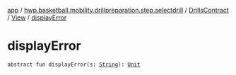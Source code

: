 [app](../../../index.md) / [hwp.basketball.mobility.drillpreparation.step.selectdrill](../../index.md) / [DrillsContract](../index.md) / [View](index.md) / [displayError](.)

# displayError

`abstract fun displayError(s: `[`String`](https://kotlinlang.org/api/latest/jvm/stdlib/kotlin/-string/index.html)`): `[`Unit`](https://kotlinlang.org/api/latest/jvm/stdlib/kotlin/-unit/index.html)